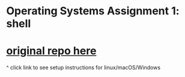 # Operating Systems Assignment 1: shell

# [original repo here ](https://gitlab.science.ru.nl/OperatingSystems/assignment1.git)
^ click link to see setup instructions for linux/macOS/Windows

